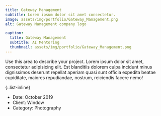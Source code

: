 ```yaml
---
title: Gateway Management
subtitle: Lorem ipsum dolor sit amet consectetur.
image: assets/img/portfolio/Gateway_Management.png
alt: Gateway Management company logo

caption:
  title: Gateway Management
  subtitle: AI Mentoring
  thumbnail: assets/img/portfolio/Gateway_Management.png
---
```

Use this area to describe your project. Lorem ipsum dolor sit amet, consectetur adipisicing elit. Est blanditiis dolorem culpa incidunt minus dignissimos deserunt repellat aperiam quasi sunt officia expedita beatae cupiditate, maiores repudiandae, nostrum, reiciendis facere nemo!

{:.list-inline}
- Date: October 2019
- Client: Window
- Category: Photography

